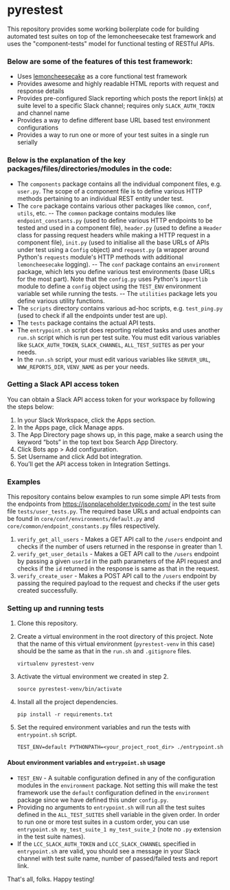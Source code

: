 # pyrestest
This repository provides some working boilerplate code for building automated test suites on top of the lemoncheesecake test framework and uses the "component-tests" model for functional testing of RESTful APIs.

### Below are some of the features of this test framework:
  - Uses [lemoncheesecake](http://lemoncheesecake.io/) as a core functional test framework
  - Provides awesome and highly readable HTML reports with request and response details
  - Provides pre-configured Slack reporting which posts the report link(s) at suite level to a specific Slack channel; requires only `SLACK_AUTH_TOKEN` and channel name
  - Provides a way to define different base URL based test environment configurations
  - Provides a way to run one or more of your test suites in a single run serially

### Below is the explanation of the key packages/files/directories/modules in the code:
- The `components` package contains all the individual component files, e.g. `user.py`. The scope of a component file is to define various HTTP methods pertaining to an individual REST entity under test.
- The `core` package contains various other packages like `common`, `conf`, `utils`, etc.
-- The `common` package contains modules like `endpoint_constants.py` (used to define various HTTP endpoints to be tested and used in a component file), `header.py` (used to define a `Header` class for passing request headers while making a HTTP request in a component file), `init.py` (used to initialise all the base URLs of APIs under test using a `Config` object) and `request.py` (a wrapper around Python's `requests` module's HTTP methods with additional `lemoncheesecake` logging).
-- The `conf` package contains an `environment` package, which lets you define various test environments (base URLs for the most part). Note that the `config.py` uses Python's `importlib` module to define a `config` object using the `TEST_ENV` environment variable set while running the tests.
-- The `utilities` package lets you define various utility functions.
- The `scripts` directory contains various ad-hoc scripts, e.g. `test_ping.py` (used to check if all the endpoints under test are up).
- The `tests` package contains the actual API tests.
- The `entrypoint.sh` script does reporting related tasks and uses another `run.sh` script which is run per test suite. You must edit various variables like `SLACK_AUTH_TOKEN`, `SLACK_CHANNEL`, `ALL_TEST_SUITES` as per your needs.
- In the `run.sh` script, your must edit various variables like `SERVER_URL`, `WWW_REPORTS_DIR`, `VENV_NAME` as per your needs.

### Getting a Slack API access token
You can obtain a Slack API access token for your workspace by following the steps below:
1. In your Slack Workspace, click the Apps section.
2. In the Apps page, click Manage apps.
3. The App Directory page shows up, in this page, make a search using the keyword “bots” in the top text box Search App Directory.
4. Click Bots app > Add configuration.
5. Set Username and click Add bot integration.
6. You’ll get the API access token in Integration Settings.

### Examples
This repository contains below examples to run some simple API tests from the endpoints from https://jsonplaceholder.typicode.com/ in the test suite file `tests/user_tests.py`. The required base URLs and actual endpoints can be found in `core/conf/environments/default.py` and `core/common/endpoint_constants.py` files respectively.
1. `verify_get_all_users` - Makes a GET API call to the `/users` endpoint and checks if the number of users returned in the response in greater than 1.
2. `verify_get_user_details` - Makes a GET API call to the `/users` endpoint by passing a given `userId` in the path parameters of the API request and checks if the `id` returned in the response is same as that in the request.
3. `verify_create_user` - Makes a POST API call to the `/users` endpoint by passing the required payload to the request and checks if the user gets created successfully.

### Setting up and running tests
1. Clone this repository.

2. Create a virtual environment in the root directory of this project. Note that the name of this virtual environment (`pyrestest-venv` in this case) should be the same as that in the `run.sh` and `.gitignore` files.

    `virtualenv pyrestest-venv`

3. Activate the virtual environment we created in step 2.

    `source pyrestest-venv/bin/activate`
    
4. Install all the project dependencies.
    
    `pip install -r requirements.txt`

5. Set the required environment variables and run the tests with `entrypoint.sh` script.
    
    `TEST_ENV=default PYTHONPATH=<your_project_root_dir> ./entrypoint.sh`

#### About environment variables and `entrypoint.sh` usage
- `TEST_ENV` - A suitable configuration defined in any of the configuration modules in the `environment` package. Not setting this will make the test framework use the `default` configuration defined in the `environment` package since we have defined this under `config.py`.
- Providing no arguments to `entrypoint.sh` will run all the test suites defined in the `ALL_TEST_SUITES` shell variable in the given order. In order to run one or more test suites in a custom order, you can use `entrypoint.sh my_test_suite_1 my_test_suite_2` (note no `.py` extension in the test suite names).
- If the `LCC_SLACK_AUTH_TOKEN` and `LCC_SLACK_CHANNEL` specified in `entrypoint.sh` are valid, you should see a message in your Slack channel with test suite name, number of passed/failed tests and report link.

That's all, folks. Happy testing!
